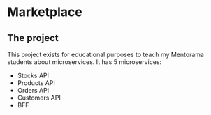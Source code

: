 # Marketplace

## The project

This project exists for educational purposes to teach my Mentorama students  about microservices. It has 5 microservices:
- Stocks API
- Products API
- Orders API
- Customers API
- BFF
 
